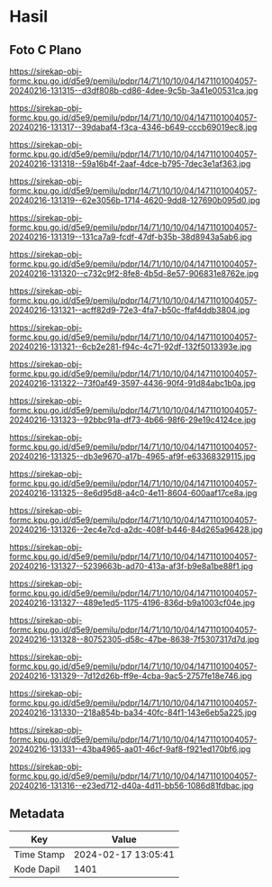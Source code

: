# Hasil

## Foto C Plano

https://sirekap-obj-formc.kpu.go.id/d5e9/pemilu/pdpr/14/71/10/10/04/1471101004057-20240216-131315--d3df808b-cd86-4dee-9c5b-3a41e00531ca.jpg

https://sirekap-obj-formc.kpu.go.id/d5e9/pemilu/pdpr/14/71/10/10/04/1471101004057-20240216-131317--39dabaf4-f3ca-4346-b649-cccb69019ec8.jpg

https://sirekap-obj-formc.kpu.go.id/d5e9/pemilu/pdpr/14/71/10/10/04/1471101004057-20240216-131318--59a16b4f-2aaf-4dce-b795-7dec3e1af363.jpg

https://sirekap-obj-formc.kpu.go.id/d5e9/pemilu/pdpr/14/71/10/10/04/1471101004057-20240216-131319--62e3056b-1714-4620-9dd8-127690b095d0.jpg

https://sirekap-obj-formc.kpu.go.id/d5e9/pemilu/pdpr/14/71/10/10/04/1471101004057-20240216-131319--131ca7a9-fcdf-47df-b35b-38d8943a5ab6.jpg

https://sirekap-obj-formc.kpu.go.id/d5e9/pemilu/pdpr/14/71/10/10/04/1471101004057-20240216-131320--c732c9f2-8fe8-4b5d-8e57-906831e8762e.jpg

https://sirekap-obj-formc.kpu.go.id/d5e9/pemilu/pdpr/14/71/10/10/04/1471101004057-20240216-131321--acff82d9-72e3-4fa7-b50c-ffaf4ddb3804.jpg

https://sirekap-obj-formc.kpu.go.id/d5e9/pemilu/pdpr/14/71/10/10/04/1471101004057-20240216-131321--6cb2e281-f94c-4c71-92df-132f5013393e.jpg

https://sirekap-obj-formc.kpu.go.id/d5e9/pemilu/pdpr/14/71/10/10/04/1471101004057-20240216-131322--73f0af49-3597-4436-90f4-91d84abc1b0a.jpg

https://sirekap-obj-formc.kpu.go.id/d5e9/pemilu/pdpr/14/71/10/10/04/1471101004057-20240216-131323--92bbc91a-df73-4b66-98f6-29e19c4124ce.jpg

https://sirekap-obj-formc.kpu.go.id/d5e9/pemilu/pdpr/14/71/10/10/04/1471101004057-20240216-131325--db3e9670-a17b-4965-af9f-e63368329115.jpg

https://sirekap-obj-formc.kpu.go.id/d5e9/pemilu/pdpr/14/71/10/10/04/1471101004057-20240216-131325--8e6d95d8-a4c0-4e11-8604-600aaf17ce8a.jpg

https://sirekap-obj-formc.kpu.go.id/d5e9/pemilu/pdpr/14/71/10/10/04/1471101004057-20240216-131326--2ec4e7cd-a2dc-408f-b446-84d265a96428.jpg

https://sirekap-obj-formc.kpu.go.id/d5e9/pemilu/pdpr/14/71/10/10/04/1471101004057-20240216-131327--5239663b-ad70-413a-af3f-b9e8a1be88f1.jpg

https://sirekap-obj-formc.kpu.go.id/d5e9/pemilu/pdpr/14/71/10/10/04/1471101004057-20240216-131327--489e1ed5-1175-4196-836d-b9a1003cf04e.jpg

https://sirekap-obj-formc.kpu.go.id/d5e9/pemilu/pdpr/14/71/10/10/04/1471101004057-20240216-131328--80752305-d58c-47be-8638-7f5307317d7d.jpg

https://sirekap-obj-formc.kpu.go.id/d5e9/pemilu/pdpr/14/71/10/10/04/1471101004057-20240216-131329--7d12d26b-ff9e-4cba-9ac5-2757fe18e746.jpg

https://sirekap-obj-formc.kpu.go.id/d5e9/pemilu/pdpr/14/71/10/10/04/1471101004057-20240216-131330--218a854b-ba34-40fc-84f1-143e6eb5a225.jpg

https://sirekap-obj-formc.kpu.go.id/d5e9/pemilu/pdpr/14/71/10/10/04/1471101004057-20240216-131331--43ba4965-aa01-46cf-9af8-f921ed170bf6.jpg

https://sirekap-obj-formc.kpu.go.id/d5e9/pemilu/pdpr/14/71/10/10/04/1471101004057-20240216-131316--e23ed712-d40a-4d11-bb56-1086d81fdbac.jpg


## Metadata

| Key        | Value               |
| ---------- | ------------------- |
| Time Stamp | 2024-02-17 13:05:41 |
| Kode Dapil | 1401                |



